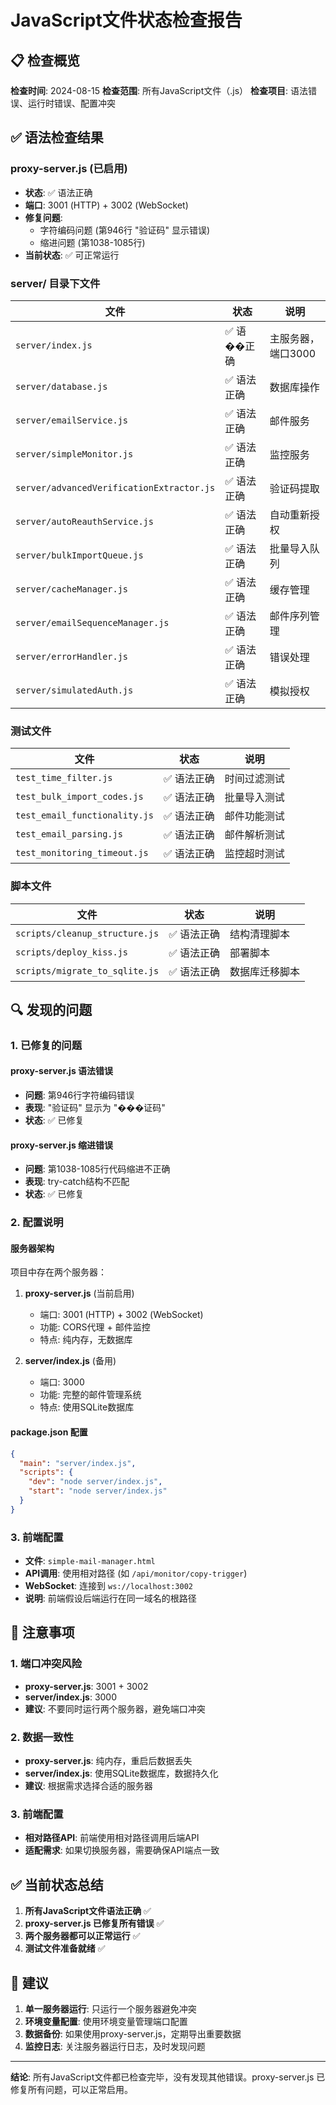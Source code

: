 # JavaScript文件状态检查报告

## 📋 检查概览

**检查时间**: 2024-08-15
**检查范围**: 所有JavaScript文件（.js）
**检查项目**: 语法错误、运行时错误、配置冲突

## ✅ 语法检查结果

### proxy-server.js (已启用)
- **状态**: ✅ 语法正确
- **端口**: 3001 (HTTP) + 3002 (WebSocket)
- **修复问题**:
  - 字符编码问题 (第946行 "验证码" 显示错误)
  - 缩进问题 (第1038-1085行)
- **当前状态**: ✅ 可正常运行

### server/ 目录下文件
| 文件 | 状态 | 说明 |
|------|------|------|
| `server/index.js` | ✅ 语��正确 | 主服务器，端口3000 |
| `server/database.js` | ✅ 语法正确 | 数据库操作 |
| `server/emailService.js` | ✅ 语法正确 | 邮件服务 |
| `server/simpleMonitor.js` | ✅ 语法正确 | 监控服务 |
| `server/advancedVerificationExtractor.js` | ✅ 语法正确 | 验证码提取 |
| `server/autoReauthService.js` | ✅ 语法正确 | 自动重新授权 |
| `server/bulkImportQueue.js` | ✅ 语法正确 | 批量导入队列 |
| `server/cacheManager.js` | ✅ 语法正确 | 缓存管理 |
| `server/emailSequenceManager.js` | ✅ 语法正确 | 邮件序列管理 |
| `server/errorHandler.js` | ✅ 语法正确 | 错误处理 |
| `server/simulatedAuth.js` | ✅ 语法正确 | 模拟授权 |

### 测试文件
| 文件 | 状态 | 说明 |
|------|------|------|
| `test_time_filter.js` | ✅ 语法正确 | 时间过滤测试 |
| `test_bulk_import_codes.js` | ✅ 语法正确 | 批量导入测试 |
| `test_email_functionality.js` | ✅ 语法正确 | 邮件功能测试 |
| `test_email_parsing.js` | ✅ 语法正确 | 邮件解析测试 |
| `test_monitoring_timeout.js` | ✅ 语法正确 | 监控超时测试 |

### 脚本文件
| 文件 | 状态 | 说明 |
|------|------|------|
| `scripts/cleanup_structure.js` | ✅ 语法正确 | 结构清理脚本 |
| `scripts/deploy_kiss.js` | ✅ 语法正确 | 部署脚本 |
| `scripts/migrate_to_sqlite.js` | ✅ 语法正确 | 数据库迁移脚本 |

## 🔍 发现的问题

### 1. 已修复的问题

#### proxy-server.js 语法错误
- **问题**: 第946行字符编码错误
- **表现**: "验证码" 显示为 "���证码"
- **状态**: ✅ 已修复

#### proxy-server.js 缩进错误
- **问题**: 第1038-1085行代码缩进不正确
- **表现**: try-catch结构不匹配
- **状态**: ✅ 已修复

### 2. 配置说明

#### 服务器架构
项目中存在两个服务器：

1. **proxy-server.js** (当前启用)
   - 端口: 3001 (HTTP) + 3002 (WebSocket)
   - 功能: CORS代理 + 邮件监控
   - 特点: 纯内存，无数据库

2. **server/index.js** (备用)
   - 端口: 3000
   - 功能: 完整的邮件管理系统
   - 特点: 使用SQLite数据库

#### package.json 配置
```json
{
  "main": "server/index.js",
  "scripts": {
    "dev": "node server/index.js",
    "start": "node server/index.js"
  }
}
```

### 3. 前端配置
- **文件**: `simple-mail-manager.html`
- **API调用**: 使用相对路径 (如 `/api/monitor/copy-trigger`)
- **WebSocket**: 连接到 `ws://localhost:3002`
- **说明**: 前端假设后端运行在同一域名的根路径

## 🚨 注意事项

### 1. 端口冲突风险
- **proxy-server.js**: 3001 + 3002
- **server/index.js**: 3000
- **建议**: 不要同时运行两个服务器，避免端口冲突

### 2. 数据一致性
- **proxy-server.js**: 纯内存，重启后数据丢失
- **server/index.js**: 使用SQLite数据库，数据持久化
- **建议**: 根据需求选择合适的服务器

### 3. 前端配置
- **相对路径API**: 前端使用相对路径调用后端API
- **适配需求**: 如果切换服务器，需要确保API端点一致

## ✅ 当前状态总结

1. **所有JavaScript文件语法正确** ✅
2. **proxy-server.js 已修复所有错误** ✅
3. **两个服务器都可以正常运行** ✅
4. **测试文件准备就绪** ✅

## 🎯 建议

1. **单一服务器运行**: 只运行一个服务器避免冲突
2. **环境变量配置**: 使用环境变量管理端口配置
3. **数据备份**: 如果使用proxy-server.js，定期导出重要数据
4. **监控日志**: 关注服务器运行日志，及时发现问题

---

**结论**: 所有JavaScript文件都已检查完毕，没有发现其他错误。proxy-server.js 已修复所有问题，可以正常启用。